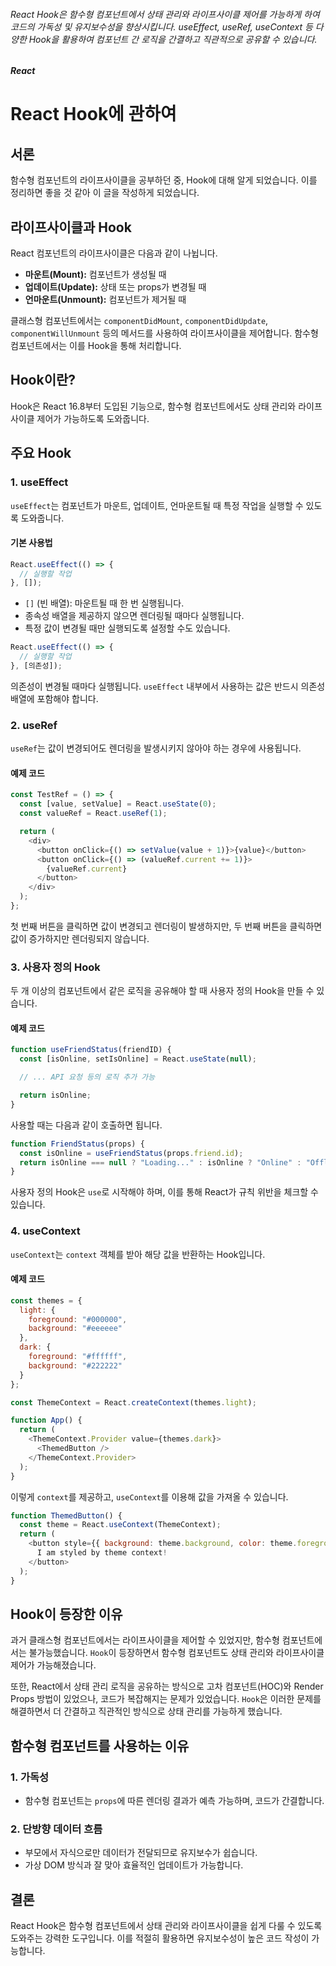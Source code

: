 ###### React Hook은 함수형 컴포넌트에서 상태 관리와 라이프사이클 제어를 가능하게 하여 코드의 가독성 및 유지보수성을 향상시킵니다. useEffect, useRef, useContext 등 다양한 Hook을 활용하여 컴포넌트 간 로직을 간결하고 직관적으로 공유할 수 있습니다.

##### React

# React Hook에 관하여

## 서론

함수형 컴포넌트의 라이프사이클을 공부하던 중, Hook에 대해 알게 되었습니다. 이를 정리하면 좋을 것 같아 이 글을 작성하게 되었습니다.

## 라이프사이클과 Hook

React 컴포넌트의 라이프사이클은 다음과 같이 나뉩니다.

- **마운트(Mount):** 컴포넌트가 생성될 때
- **업데이트(Update):** 상태 또는 props가 변경될 때
- **언마운트(Unmount):** 컴포넌트가 제거될 때

클래스형 컴포넌트에서는 `componentDidMount`, `componentDidUpdate`, `componentWillUnmount` 등의 메서드를 사용하여 라이프사이클을 제어합니다. 함수형 컴포넌트에서는 이를 Hook을 통해 처리합니다.

## Hook이란?

Hook은 React 16.8부터 도입된 기능으로, 함수형 컴포넌트에서도 상태 관리와 라이프사이클 제어가 가능하도록 도와줍니다.

## 주요 Hook

### 1. useEffect

`useEffect`는 컴포넌트가 마운트, 업데이트, 언마운트될 때 특정 작업을 실행할 수 있도록 도와줍니다.

#### 기본 사용법

```js
React.useEffect(() => {
  // 실행할 작업
}, []);
```

- `[]` (빈 배열): 마운트될 때 한 번 실행됩니다.
- 종속성 배열을 제공하지 않으면 렌더링될 때마다 실행됩니다.
- 특정 값이 변경될 때만 실행되도록 설정할 수도 있습니다.

```js
React.useEffect(() => {
  // 실행할 작업
}, [의존성]);
```

의존성이 변경될 때마다 실행됩니다. `useEffect` 내부에서 사용하는 값은 반드시 의존성 배열에 포함해야 합니다.

### 2. useRef

`useRef`는 값이 변경되어도 렌더링을 발생시키지 않아야 하는 경우에 사용됩니다.

#### 예제 코드

```js
const TestRef = () => {
  const [value, setValue] = React.useState(0);
  const valueRef = React.useRef(1);

  return (
    <div>
      <button onClick={() => setValue(value + 1)}>{value}</button>
      <button onClick={() => (valueRef.current += 1)}>
        {valueRef.current}
      </button>
    </div>
  );
};
```

첫 번째 버튼을 클릭하면 값이 변경되고 렌더링이 발생하지만, 두 번째 버튼을 클릭하면 값이 증가하지만 렌더링되지 않습니다.

### 3. 사용자 정의 Hook

두 개 이상의 컴포넌트에서 같은 로직을 공유해야 할 때 사용자 정의 Hook을 만들 수 있습니다.

#### 예제 코드

```js
function useFriendStatus(friendID) {
  const [isOnline, setIsOnline] = React.useState(null);

  // ... API 요청 등의 로직 추가 가능

  return isOnline;
}
```

사용할 때는 다음과 같이 호출하면 됩니다.

```js
function FriendStatus(props) {
  const isOnline = useFriendStatus(props.friend.id);
  return isOnline === null ? "Loading..." : isOnline ? "Online" : "Offline";
}
```

사용자 정의 Hook은 `use`로 시작해야 하며, 이를 통해 React가 규칙 위반을 체크할 수 있습니다.

### 4. useContext

`useContext`는 `context` 객체를 받아 해당 값을 반환하는 Hook입니다.

#### 예제 코드

```js
const themes = {
  light: {
    foreground: "#000000",
    background: "#eeeeee"
  },
  dark: {
    foreground: "#ffffff",
    background: "#222222"
  }
};

const ThemeContext = React.createContext(themes.light);

function App() {
  return (
    <ThemeContext.Provider value={themes.dark}>
      <ThemedButton />
    </ThemeContext.Provider>
  );
}
```

이렇게 `context`를 제공하고, `useContext`를 이용해 값을 가져올 수 있습니다.

```js
function ThemedButton() {
  const theme = React.useContext(ThemeContext);
  return (
    <button style={{ background: theme.background, color: theme.foreground }}>
      I am styled by theme context!
    </button>
  );
}
```

## Hook이 등장한 이유

과거 클래스형 컴포넌트에서는 라이프사이클을 제어할 수 있었지만, 함수형 컴포넌트에서는 불가능했습니다. `Hook`이 등장하면서 함수형 컴포넌트도 상태 관리와 라이프사이클 제어가 가능해졌습니다.

또한, React에서 상태 관리 로직을 공유하는 방식으로 고차 컴포넌트(HOC)와 Render Props 방법이 있었으나, 코드가 복잡해지는 문제가 있었습니다. `Hook`은 이러한 문제를 해결하면서 더 간결하고 직관적인 방식으로 상태 관리를 가능하게 했습니다.

## 함수형 컴포넌트를 사용하는 이유

### 1. 가독성

- 함수형 컴포넌트는 `props`에 따른 렌더링 결과가 예측 가능하며, 코드가 간결합니다.

### 2. 단방향 데이터 흐름

- 부모에서 자식으로만 데이터가 전달되므로 유지보수가 쉽습니다.
- 가상 DOM 방식과 잘 맞아 효율적인 업데이트가 가능합니다.

## 결론

React Hook은 함수형 컴포넌트에서 상태 관리와 라이프사이클을 쉽게 다룰 수 있도록 도와주는 강력한 도구입니다. 이를 적절히 활용하면 유지보수성이 높은 코드 작성이 가능합니다.
